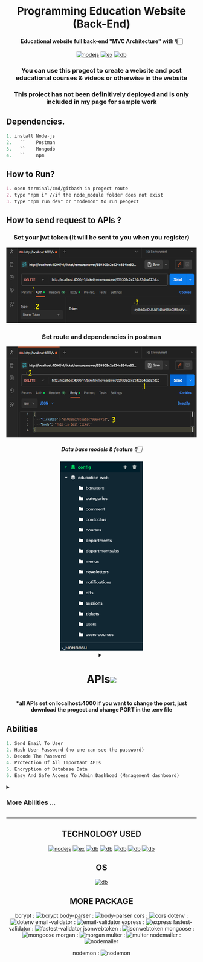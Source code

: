 <div align="center">
 
 # Programming Education Website (Back-End)
 #### Educational website full back-end "MVC Architecture" with 👇🏻
 [![nodejs](https://img.shields.io/badge/Node%20js-339933?style=for-the-badge&logo=nodedotjs&logoColor=white)](https://nodejs.org/docs/latest/api/)
 [![ex](https://img.shields.io/badge/Express%20js-000000?style=for-the-badge&logo=express&logoColor=white)](https://expressjs.com/)
 [![db](https://img.shields.io/badge/MongoDB-4EA94B?style=for-the-badge&logo=mongodb&logoColor=white)](https://www.mongodb.com/)

### You can use this progect to create a website and post educational courses & videos or otherwise in the website 
### This project has not been definitively deployed and is only included in my page for sample work

<div align="left">
 
  ## Dependencies.
  ``` py
 1. install Node-js
 2.   ``    Postman
 3.   ``    Mongodb
 4.   ``    npm
 ```
 ## How to Run?
 ``` md
 1. open terminal/cmd/gitbash in progect route
 2. type "npm i" //if the node_module folder does not exist
 3. type "npm run dev" or "nodemon" to run peogect
```
  ## How to send request to APIs ?
  
  <div align="center">
  
### Set your jwt token (It will be sent to you when you register)
    
<img src="./public/info/auth.png" weight="100px" height="200px">

### Set route and dependencies in postman

<img src="./public/info/postman.png" weight="100px" height="240px">


##### Data base models & feature 👇🏻
<img src="./public/info/models.png" height="500px">


  <details>
<summary><h1>APIs<img src="https://user-images.githubusercontent.com/74038190/212284087-bbe7e430-757e-4901-90bf-4cd2ce3e1852.gif" width="40px" /></h1></summary>

``` py


POST   http://localhost:4000/v1/auth/register {UserName, Password, confirmPassword, email, PhoneNum}
POST   http://localhost:4000/v1/auth/login {identifeir , password}
GET    http://localhost:4000/v1/auth/getme  Middlewares: Auth  


POST   http://localhost:4000/v1/categories/set  Middlewares: Auth, Admin {title, href}    
GET    http://localhost:4000/v1/categories/getOne/:id 
GET    http://localhost:4000/v1/categories/getOne/:id 
DELETE http://localhost:4000/v1/categories/removeOne/:id    Middlewares: Auth, Admin


POST   http://localhost:4000/v1/courses/add    Middlewares: Auth, Admin, Multer {title, description, price, href, cover , status, teacher, category, off, keywords} 
PUT    http://localhost:4000/v1/courses/update/:id    Middlewares: Auth, Admin, Multer {title, description, price, href, cover , status, teacher, category, off, keywords} 
DELETE http://localhost:4000/v1/courses/remove/:id  Middlewares: Auth, Admin
GET    http://localhost:4000/v1/courses/getAll/:category
GET    http://localhost:4000/v1/courses/get/:href   Middlewares: Auth 
GET    http://localhost:4000/v1/courses/related/:href   Middlewares: Auth 
GET    http://localhost:4000/v1/courses/popular Middlewares: Auth 
GET    http://localhost:4000/v1/courses/presell Middlewares: Auth 
GET    http://localhost:4000/v1/courses/getAllCourse/:category  Middlewares: Auth 
GET    http://localhost:4000/v1/courses/all Middlewares: Auth 


POST   http://localhost:4000/v1/comments/create Middlewares: Auth  {body, course, :score}
DELETE http://localhost:4000/v1/comments/remove/:id Middlewares: Auth, Admin
PUT    http://localhost:4000/v1/comments/accept/:id Middlewares: Auth, Admin
PUT    http://localhost:4000/v1/comments/reject/:id Middlewares: Auth, Admin
POST   http://localhost:4000/v1/comments/answer/:id Middlewares: Auth, Admin {body}
GET    http://localhost:4000/v1/comments/getAll Middlewares: Auth, Admin


POST   http://localhost:4000/v1/contactus/set   Middlewares: Auth  {body}
GET    http://localhost:4000/v1/contactus/all   Middlewares: Auth, Admin
DELETE http://localhost:4000/v1/contactus/remove/:id    Middlewares: Auth, Admin
POST   http://localhost:4000/v1/contactus/all   Middlewares: Auth, Admin {email, answer}


POST   http://localhost:4000/v1/menu/set    Middlewares: Auth, Admin {title, href}
GET    http://localhost:4000/v1/menu/getall Middlewares: Auth 
POST   http://localhost:4000/v1/menu/setsub/:parentID   Middlewares: Auth, Admin {title, href}
DELETE http://localhost:4000/v1/menu/remove/:id Middlewares: Auth, Admin
DELETE http://localhost:4000/v1/menu/removesub/:id  Middlewares: Auth, Admin


POST   http://localhost:4000/v1/newsletter/create   Middlewares: Auth  {email}
GET    http://localhost:4000/v1/newsletter/getAll   Middlewares: Auth, Admin


POST   http://localhost:4000/v1/notification/send   Middlewares: Auth, Admin {message, adminID}
GET    http://localhost:4000/v1/notification/get    Middlewares: Auth, Admin 
GET    http://localhost:4000/v1/notification/getAll Middlewares: Auth, Admin 


POST   http://localhost:4000/v1/off/create  Middlewares: Auth, Admin {code, percent, course, count}
GET    http://localhost:4000/v1/off/getAll  Middlewares: Auth, Admin
PUT    http://localhost:4000/v1/off/settoall    Middlewares: Auth, Admin {off}
PUT    http://localhost:4000/v1/off/use/:code   Middlewares: Auth, Admin {course}
DELETE http://localhost:4000/v1/off/remove/:code    Middlewares: Auth, Admin 


GET    http://localhost:4000/v1/search/:keyword Middlewares: Auth  


POST   http://localhost:4000/v1/department/add  Middlewares: Auth, Admin {title}
GET    http://localhost:4000/v1/department/getall   Middlewares: Auth 
DELETE http://localhost:4000/v1/department/remove/:id   Middlewares: Auth, Admin 
POST   http://localhost:4000/v1/department/addsub/:parent   Middlewares: Auth, Admin {body}
GET    http://localhost:4000/v1/department/getsubs  Middlewares: Auth 
DELETE http://localhost:4000/v1/department/removesub/:id    Middlewares: Auth, Admin


PUT    http://localhost:4000/v1/users/banUser/:id'  Middlewares: Auth, Admin
GET    http://localhost:4000/v1/users/getall'   Middlewares: Auth, Admin
DELETE http://localhost:4000/v1/users/remove/:id'   Middlewares: Auth, Admin
PUT    http://localhost:4000/v1/users/makeadmin/:id'    Middlewares: Auth, Admin
PUT    http://localhost:4000/v1/users/humiliationToUser/:id'    Middlewares: Auth, Admin
PUT    http://localhost:4000/v1/users/changeInfo'   Middlewares: Auth, Admin {UserName, Password,confirmPassword, email, PhoneNum, }


POST   http://localhost:4000/v1/ticket/create'  Middlewares: Auth  { departmentID, departmentSubID, course, body, priority }
GET    http://localhost:4000/v1/ticket/getall'  Middlewares: Auth, Admin
GET    http://localhost:4000/v1/ticket/myTickets'   Middlewares: Auth  
POST   http://localhost:4000/v1/ticket/answer'  Middlewares: Auth, Admin {body, ticketID}
GET    http://localhost:4000/v1/ticket/:id/answer'  Middlewares: Auth, Admin 
DELETE http://localhost:4000/v1/ticket/remove/:id'  Middlewares: Auth, Admin 
DELETE http://localhost:4000/v1/ticket/removeAnswer/:id'    Middlewares: Auth, Admin 


```
  </details>

####  *all APIs set on localhost:4000 if you want to change the port, just download the progect and change PORT in the .env file

<div align="left">
 
## Abilities 

``` py
1. Send Email To User
2. Hash User Password (no one can see the password)
3. Decode The Password
4. Protection Of All Important APIs
5. Encryption of Database Data
6. Easy And Safe Access To Admin Dashboad (Management dashboard)

```
  <details>
<summary><h3>More Abilities ... </h3></summary>

``` py
1.  Signin
2.  Login
3.  GetUserProfile
4.  ManagementOfCategories
5.  ManagementOfComments
6.  ContactUs
7.  ManagementOfCourses
8.  ManagementOfDepartments
9.  ManagementOfSubDepartments
10. ManagementOfMenu
11. ManagementOfSunMenu
12. JoinToNewsletter
13. ManagementOfNotifications
14. ManagementOfOffOnCourses
15. Search
16. SendTicketToSupport
17. ManagementOfUsers
```
   
 </details>

---
  
<div align="center">

## TECHNOLOGY USED

 [![nodejs](https://img.shields.io/badge/Node%20js-339933?style=for-the-badge&logo=nodedotjs&logoColor=white)](https://nodejs.org/docs/latest/api/)
 [![ex](https://img.shields.io/badge/Express%20js-000000?style=for-the-badge&logo=express&logoColor=white)](https://expressjs.com/)
 [![db](https://img.shields.io/badge/MongoDB-4EA94B?style=for-the-badge&logo=mongodb&logoColor=white)](https://www.mongodb.com/)
 [![db](https://img.shields.io/badge/GIT-E44C30?style=for-the-badge&logo=git&logoColor=white)](https://www.mongodb.com/)
 [![db](https://img.shields.io/badge/JavaScript-323330?style=for-the-badge&logo=javascript&logoColor=F7DF1E)](https://www.mongodb.com/)
 [![db](https://img.shields.io/badge/npm-CB3837?style=for-the-badge&logo=npm&logoColor=white)](https://www.mongodb.com/)
 [![db](https://img.shields.io/badge/json-5E5C5C?style=for-the-badge&logo=json&logoColor=white)](https://www.mongodb.com/)

## OS

 [![db](https://img.shields.io/badge/Windows-0078D6?style=for-the-badge&logo=windows&logoColor=white)](https://www.mongodb.com/)

 ## MORE PACKAGE
 
 bcrypt : ![bcrypt](https://img.shields.io/npm/dw/bcrypt)
 body-parser : ![body-parser](https://img.shields.io/npm/dw/body-parser)
 cors : ![cors](https://img.shields.io/npm/dw/cors)
 dotenv : ![dotenv](https://img.shields.io/npm/dw/dotenv)
 email-validator : ![email-validator](https://img.shields.io/npm/dw/email-validator)
 express : ![express](https://img.shields.io/npm/dw/express)
 fastest-validator : ![fastest-validator](https://img.shields.io/npm/dw/fastest-validator)
 jsonwebtoken : ![jsonwebtoken](https://img.shields.io/npm/dw/jsonwebtoken)
 mongoose : ![mongoose](https://img.shields.io/npm/dw/mongoose)
 morgan : ![morgan](https://img.shields.io/npm/dw/morgan)
 multer : ![multer](https://img.shields.io/npm/dw/multer)
 nodemailer : ![nodemailer](https://img.shields.io/npm/dw/nodemailer)
 
 nodemon : ![nodemon](https://img.shields.io/npm/dw/nodemon)
